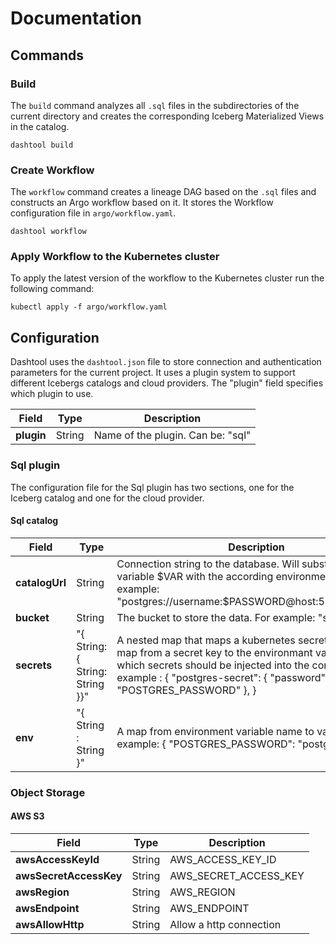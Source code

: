 # Documentation

## Commands

### Build

The `build` command analyzes all `.sql` files in the subdirectories of the current directory and creates the corresponding Iceberg Materialized Views in the catalog.

```shell
dashtool build
```

### Create Workflow

The `workflow` command creates a lineage DAG based on the `.sql` files and constructs an Argo workflow based on it. It stores the Workflow configuration file in `argo/workflow.yaml`.

```shell
dashtool workflow
```

### Apply Workflow to the Kubernetes cluster

To apply the latest version of the workflow to the Kubernetes cluster run the following command:

```shell
kubectl apply -f argo/workflow.yaml
```

## Configuration

Dashtool uses the `dashtool.json` file to store connection and authentication parameters for the current project.
It uses a plugin system to support different Icebergs catalogs and cloud providers. The "plugin" field specifies which plugin to use.

| Field | Type | Description |
| --- | --- | --- |
| **plugin** | String | Name of the plugin. Can be: "sql" |

### Sql plugin

The configuration file for the Sql plugin has two sections, one for the Iceberg catalog and one for the cloud provider.

#### Sql catalog

| Field | Type | Description |
| --- | --- | --- |
| **catalogUrl** | String | Connection string to the database. Will substitute any variable $VAR with the according environment variable. For example: "postgres://username:$PASSWORD@host:5432/database" |
| **bucket** | String | The bucket to store the data. For example: "s3://bucket" |
| **secrets** | "{ String: { String: String }}"| A nested map that maps a kubernetes secret name to a map from a secret key to the environmant variable. Defines which secrets should be injected into the containers. For example : { "postgres-secret": { "password": "POSTGRES_PASSWORD" }, }|
| **env** | "{ String : String }"| A map from environment variable name to value. For example: { "POSTGRES_PASSWORD": "postgres" }|

### Object Storage

#### AWS S3

| Field | Type | Description |
| --- | --- | --- |
| **awsAccessKeyId** | String | AWS_ACCESS_KEY_ID |
| **awsSecretAccessKey** | String | AWS_SECRET_ACCESS_KEY |
| **awsRegion** | String | AWS_REGION |
| **awsEndpoint** | String | AWS_ENDPOINT |
| **awsAllowHttp** | String | Allow a http connection |

